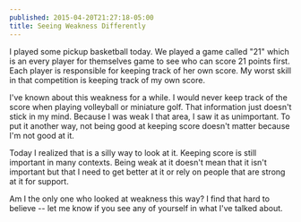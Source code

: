 ```yaml
---
published: 2015-04-20T21:27:18-05:00
title: Seeing Weakness Differently
---
```

I played some pickup basketball today. We played a game called "21" which is an every player for themselves game to see who can score 21 points first. Each player is responsible for keeping track of her own score. My worst skill in that competition is keeping track of my own score.

I've known about this weakness for a while. I would never keep track of the score when playing volleyball or miniature golf. That information just doesn't stick in my mind. Because I was weak I that area, I saw it as unimportant. To put it another way, not being good at keeping score doesn't matter because I'm not good at it.

Today I realized that is a silly way to look at it. Keeping score is still important in many contexts. Being weak at it doesn't mean that it isn't important but that I need to get better at it or rely on people that are strong at it for support.

Am I the only one who looked at weakness this way? I find that hard to believe -- let me know if you see any of yourself in what I've talked about.